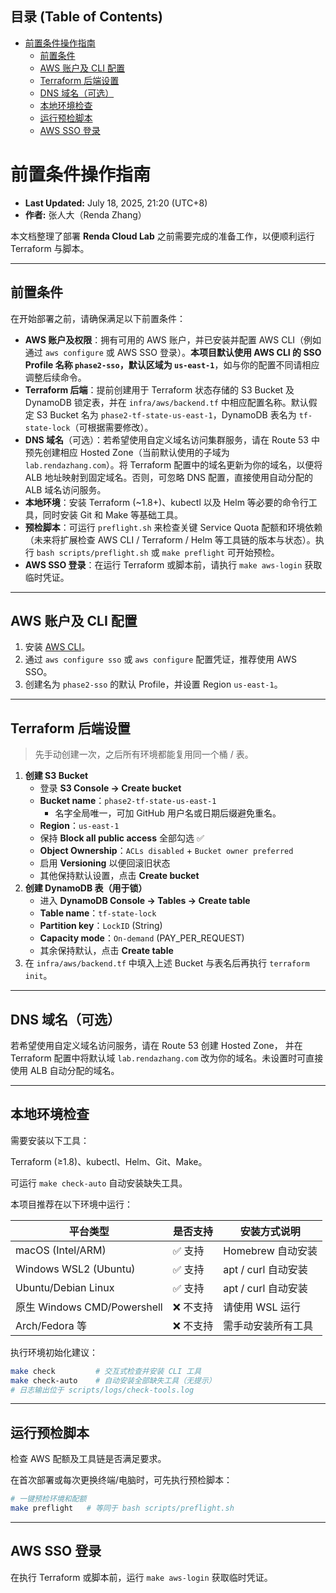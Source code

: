 <!-- START doctoc generated TOC please keep comment here to allow auto update -->
<!-- DON'T EDIT THIS SECTION, INSTEAD RE-RUN doctoc TO UPDATE -->
## 目录 (Table of Contents)

- [前置条件操作指南](#%E5%89%8D%E7%BD%AE%E6%9D%A1%E4%BB%B6%E6%93%8D%E4%BD%9C%E6%8C%87%E5%8D%97)
  - [前置条件](#%E5%89%8D%E7%BD%AE%E6%9D%A1%E4%BB%B6)
  - [AWS 账户及 CLI 配置](#aws-%E8%B4%A6%E6%88%B7%E5%8F%8A-cli-%E9%85%8D%E7%BD%AE)
  - [Terraform 后端设置](#terraform-%E5%90%8E%E7%AB%AF%E8%AE%BE%E7%BD%AE)
  - [DNS 域名（可选）](#dns-%E5%9F%9F%E5%90%8D%E5%8F%AF%E9%80%89)
  - [本地环境检查](#%E6%9C%AC%E5%9C%B0%E7%8E%AF%E5%A2%83%E6%A3%80%E6%9F%A5)
  - [运行预检脚本](#%E8%BF%90%E8%A1%8C%E9%A2%84%E6%A3%80%E8%84%9A%E6%9C%AC)
  - [AWS SSO 登录](#aws-sso-%E7%99%BB%E5%BD%95)

<!-- END doctoc generated TOC please keep comment here to allow auto update -->

# 前置条件操作指南

- **Last Updated:** July 18, 2025, 21:20 (UTC+8)
- **作者:** 张人大（Renda Zhang）

本文档整理了部署 **Renda Cloud Lab** 之前需要完成的准备工作，以便顺利运行 Terraform 与脚本。

---

## 前置条件

在开始部署之前，请确保满足以下前置条件：

- **AWS 账户及权限**：拥有可用的 AWS 账户，并已安装并配置 AWS CLI（例如通过 `aws configure` 或 AWS SSO 登录）。**本项目默认使用 AWS CLI 的 SSO Profile 名称 `phase2-sso`，默认区域为 `us-east-1`**，如与你的配置不同请相应调整后续命令。
- **Terraform 后端**：提前创建用于 Terraform 状态存储的 S3 Bucket 及 DynamoDB 锁定表，并在 `infra/aws/backend.tf` 中相应配置名称。默认假定 S3 Bucket 名为 `phase2-tf-state-us-east-1`，DynamoDB 表名为 `tf-state-lock`（可根据需要修改）。
- **DNS 域名**（可选）：若希望使用自定义域名访问集群服务，请在 Route 53 中预先创建相应 Hosted Zone（当前默认使用的子域为 `lab.rendazhang.com`）。将 Terraform 配置中的域名更新为你的域名，以便将 ALB 地址映射到固定域名。否则，可忽略 DNS 配置，直接使用自动分配的 ALB 域名访问服务。
- **本地环境**：安装 Terraform (~1.8+)、kubectl 以及 Helm 等必要的命令行工具，同时安装 Git 和 Make 等基础工具。
- **预检脚本**：可运行 `preflight.sh` 来检查关键 Service Quota 配额和环境依赖（未来将扩展检查 AWS CLI / Terraform / Helm 等工具链的版本与状态）。执行 `bash scripts/preflight.sh` 或 `make preflight` 可开始预检。
- **AWS SSO 登录**：在运行 Terraform 或脚本前，请执行 `make aws-login` 获取临时凭证。

---

## AWS 账户及 CLI 配置

1. 安装 [AWS CLI](https://docs.aws.amazon.com/cli/latest/userguide/getting-started-install.html)。
2. 通过 `aws configure sso` 或 `aws configure` 配置凭证，推荐使用 AWS SSO。
3. 创建名为 `phase2-sso` 的默认 Profile，并设置 Region `us-east-1`。

---

## Terraform 后端设置

> 先手动创建一次，之后所有环境都能复用同一个桶 / 表。

1. **创建 S3 Bucket**
   - 登录 **S3 Console → Create bucket**
   - **Bucket name**：`phase2-tf-state-us-east-1`
     * 名字全局唯一，可加 GitHub 用户名或日期后缀避免重名。
   - **Region**：`us-east-1`
   - 保持 **Block all public access** 全部勾选 ✅
   - **Object Ownership**：`ACLs disabled` + `Bucket owner preferred`
   - 启用 **Versioning** 以便回滚旧状态
   - 其他保持默认设置，点击 **Create bucket**
2. **创建 DynamoDB 表（用于锁）**
   - 进入 **DynamoDB Console → Tables → Create table**
   - **Table name**：`tf-state-lock`
   - **Partition key**：`LockID` (String)
   - **Capacity mode**：`On-demand` (PAY_PER_REQUEST)
   - 其余保持默认，点击 **Create table**
3. 在 `infra/aws/backend.tf` 中填入上述 Bucket 与表名后再执行 `terraform init`。

---

## DNS 域名（可选）

若希望使用自定义域名访问服务，请在 Route 53 创建 Hosted Zone，
并在 Terraform 配置中将默认域 `lab.rendazhang.com` 改为你的域名。未设置时可直接使用 ALB 自动分配的域名。

---

## 本地环境检查

需要安装以下工具：

Terraform (≥1.8)、kubectl、Helm、Git、Make。

可运行 `make check-auto` 自动安装缺失工具。

本项目推荐在以下环境中运行：

| 平台类型 | 是否支持 | 安装方式说明 |
| ------------------------- | ---------- | --------------- |
| macOS (Intel/ARM) | ✅ 支持 | Homebrew 自动安装 |
| Windows WSL2 (Ubuntu) | ✅ 支持 | apt / curl 自动安装 |
| Ubuntu/Debian Linux | ✅ 支持 | apt / curl 自动安装 |
| 原生 Windows CMD/Powershell | ❌ 不支持 | 请使用 WSL 运行 |
| Arch/Fedora 等 | ❌ 不支持 | 需手动安装所有工具 |

执行环境初始化建议：

```bash
make check         # 交互式检查并安装 CLI 工具
make check-auto    # 自动安装全部缺失工具（无提示）
# 日志输出位于 scripts/logs/check-tools.log
```

---

## 运行预检脚本

检查 AWS 配额及工具链是否满足要求。

在首次部署或每次更换终端/电脑时，可先执行预检脚本：

```bash
# 一键预检环境和配额
make preflight   # 等同于 bash scripts/preflight.sh
```

---

## AWS SSO 登录

在执行 Terraform 或脚本前，运行 `make aws-login` 获取临时凭证。
